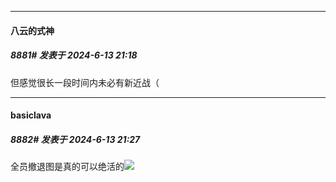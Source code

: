 ﻿
*****

####  八云的式神  
##### 8881#       发表于 2024-6-13 21:18

但感觉很长一段时间内未必有新近战（


*****

####  basiclava  
##### 8882#       发表于 2024-6-13 21:27

全员撤退图是真的可以绝活的<img src="https://static.saraba1st.com/image/smiley/face2017/091.png" referrerpolicy="no-referrer">

